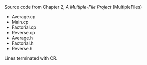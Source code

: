 Source code from Chapter 2,  *A Multiple-File Project* (MultipleFiles)

 - Average.cp
 - Main.cp
 - Factorial.cp
 - Reverse.cp
 - Average.h
 - Factorial.h
 - Reverse.h
   
Lines terminated with CR.
